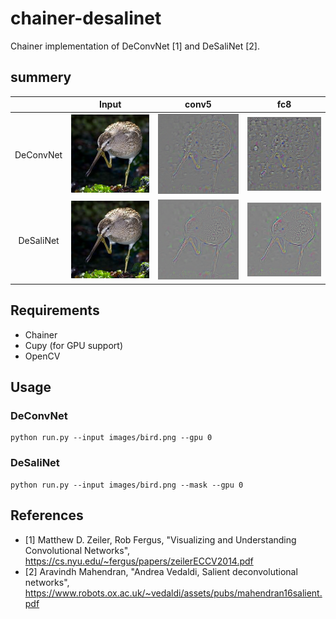 # chainer-desalinet

Chainer implementation of DeConvNet [1] and DeSaliNet [2].

## summery

||Input|conv5|fc8|
|:-:|:-:|:-:|:-:|
|DeConvNet|![](images/bird.png)|![](images/conv5_deconvnet.png)|![](images/fc8_deconvnet.png)|
|DeSaliNet|![](images/bird.png)|![](images/conv5_desalinet.png)|![](images/fc8_desalinet.png)|

## Requirements

- Chainer
- Cupy (for GPU support)
- OpenCV

## Usage

### DeConvNet
```
python run.py --input images/bird.png --gpu 0
```

### DeSaliNet
```
python run.py --input images/bird.png --mask --gpu 0
```

## References

- [1] Matthew D. Zeiler, Rob Fergus, "Visualizing and Understanding
Convolutional Networks",
https://cs.nyu.edu/~fergus/papers/zeilerECCV2014.pdf
- [2] Aravindh Mahendran, "Andrea Vedaldi, Salient deconvolutional networks",
https://www.robots.ox.ac.uk/~vedaldi/assets/pubs/mahendran16salient.pdf
